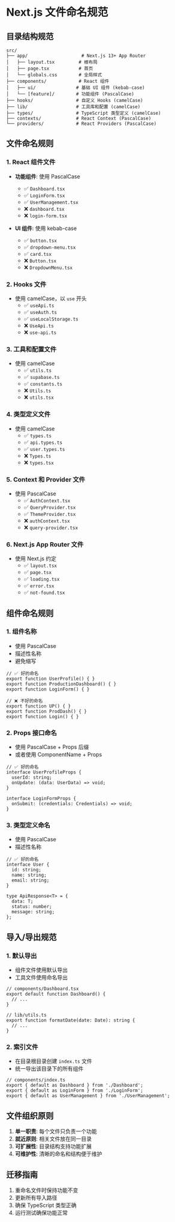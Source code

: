 # Next.js 文件命名规范

## 目录结构规范

```
src/
├── app/                    # Next.js 13+ App Router
│   ├── layout.tsx         # 根布局
│   ├── page.tsx           # 首页
│   └── globals.css        # 全局样式
├── components/            # React 组件
│   ├── ui/               # 基础 UI 组件 (kebab-case)
│   └── [feature]/        # 功能组件 (PascalCase)
├── hooks/                # 自定义 Hooks (camelCase)
├── lib/                  # 工具库和配置 (camelCase)
├── types/                # TypeScript 类型定义 (camelCase)
├── contexts/             # React Context (PascalCase)
└── providers/            # React Providers (PascalCase)
```

## 文件命名规则

### 1. React 组件文件
- **功能组件**: 使用 PascalCase
  - ✅ `Dashboard.tsx`
  - ✅ `LoginForm.tsx`
  - ✅ `UserManagement.tsx`
  - ❌ `dashboard.tsx`
  - ❌ `login-form.tsx`

- **UI 组件**: 使用 kebab-case
  - ✅ `button.tsx`
  - ✅ `dropdown-menu.tsx`
  - ✅ `card.tsx`
  - ❌ `Button.tsx`
  - ❌ `DropdownMenu.tsx`

### 2. Hooks 文件
- 使用 camelCase，以 `use` 开头
  - ✅ `useApi.ts`
  - ✅ `useAuth.ts`
  - ✅ `useLocalStorage.ts`
  - ❌ `UseApi.ts`
  - ❌ `use-api.ts`

### 3. 工具和配置文件
- 使用 camelCase
  - ✅ `utils.ts`
  - ✅ `supabase.ts`
  - ✅ `constants.ts`
  - ❌ `Utils.ts`
  - ❌ `utils.tsx`

### 4. 类型定义文件
- 使用 camelCase
  - ✅ `types.ts`
  - ✅ `api.types.ts`
  - ✅ `user.types.ts`
  - ❌ `Types.ts`
  - ❌ `types.tsx`

### 5. Context 和 Provider 文件
- 使用 PascalCase
  - ✅ `AuthContext.tsx`
  - ✅ `QueryProvider.tsx`
  - ✅ `ThemeProvider.tsx`
  - ❌ `authContext.tsx`
  - ❌ `query-provider.tsx`

### 6. Next.js App Router 文件
- 使用 Next.js 约定
  - ✅ `layout.tsx`
  - ✅ `page.tsx`
  - ✅ `loading.tsx`
  - ✅ `error.tsx`
  - ✅ `not-found.tsx`

## 组件命名规则

### 1. 组件名称
- 使用 PascalCase
- 描述性名称
- 避免缩写

```tsx
// ✅ 好的命名
export function UserProfile() { }
export function ProductionDashboard() { }
export function LoginForm() { }

// ❌ 不好的命名
export function UP() { }
export function ProdDash() { }
export function Login() { }
```

### 2. Props 接口命名
- 使用 PascalCase + Props 后缀
- 或者使用 ComponentName + Props

```tsx
// ✅ 好的命名
interface UserProfileProps {
  userId: string;
  onUpdate: (data: UserData) => void;
}

interface LoginFormProps {
  onSubmit: (credentials: Credentials) => void;
}
```

### 3. 类型定义命名
- 使用 PascalCase
- 描述性名称

```tsx
// ✅ 好的命名
interface User {
  id: string;
  name: string;
  email: string;
}

type ApiResponse<T> = {
  data: T;
  status: number;
  message: string;
};
```

## 导入/导出规范

### 1. 默认导出
- 组件文件使用默认导出
- 工具文件使用命名导出

```tsx
// components/Dashboard.tsx
export default function Dashboard() {
  // ...
}

// lib/utils.ts
export function formatDate(date: Date): string {
  // ...
}
```

### 2. 索引文件
- 在目录根目录创建 `index.ts` 文件
- 统一导出该目录下的所有组件

```tsx
// components/index.ts
export { default as Dashboard } from './Dashboard';
export { default as LoginForm } from './LoginForm';
export { default as UserManagement } from './UserManagement';
```

## 文件组织原则

1. **单一职责**: 每个文件只负责一个功能
2. **就近原则**: 相关文件放在同一目录
3. **可扩展性**: 目录结构支持功能扩展
4. **可维护性**: 清晰的命名和结构便于维护

## 迁移指南

1. 重命名文件时保持功能不变
2. 更新所有导入路径
3. 确保 TypeScript 类型正确
4. 运行测试确保功能正常 